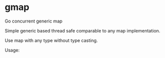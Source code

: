 # gmap
Go concurrent generic map

Simple generic based thread safe comparable to any map implementation.

Use map with any type without type casting.

Usage:
```

```
